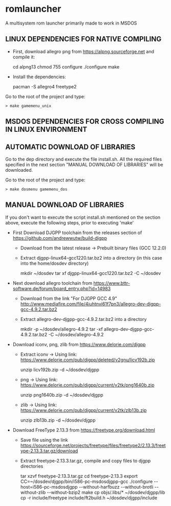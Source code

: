 # romlauncher
 A multisystem rom launcher primarily made to work in MSDOS

LINUX DEPENDENCIES FOR NATIVE COMPILING
---------------------------------------

* First, download allegro png from https://alpng.sourceforge.net and compile it:

    cd alpng13
    chmod 755 configure
    ./configure
    make

* Install the dependencies:

    pacman -S allegro4 freetype2

Go to the root of the project and type:

    > make gamemenu_unix


MSDOS DEPENDENCIES FOR CROSS COMPILING IN LINUX ENVIRONMENT
-----------------------------------------------------------

AUTOMATIC DOWNLOAD OF LIBRARIES
-------------------------------

Go to the dep directory and execute the file install.sh. All the required files specified in the
next section "MANUAL DOWNLOAD OF LIBRARIES" will be downloaded.

Go to the root of the project and type:

    > make dosmenu gamemenu_dos

MANUAL DOWNLOAD OF LIBRARIES
----------------------------

If you don't want to execute the script install.sh mentioned on the section above, execute the following steps, prior to executing 'make'

* First Download DJGPP toolchain from the releases section of https://github.com/andrewwutw/build-djgpp

    - Download from the latest release -> Prebuilt binary files (GCC 12.2.0)

    - Extract djgpp-linux64-gcc1220.tar.bz2 into a directory (in this case into the home/dosdev directory)

        mkdir ~/dosdev
        tar xf djgpp-linux64-gcc1220.tar.bz2 -C ~/dosdev

* Next download allegro toolchain from https://www.bttr-software.de/forum/board_entry.php?id=14983

    - Download from the link "For DJGPP GCC 4.9"
        http://www.mediafire.com/file/4iuhtnvi61f7pn3/allegro-dev-djgpp-gcc-4.9.2.tar.bz2

    - Extract allegro-dev-djgpp-gcc-4.9.2.tar.bz2 into a directory

        mkdir -p ~/dosdev/allegro-4.9.2
        tar -xf allegro-dev-djgpp-gcc-4.9.2.tar.bz2 -C ~/dosdev/allegro-4.9.2

* Download iconv, png, zlib from https://www.delorie.com/djgpp

    - Extract iconv -> Using link: https://www.delorie.com/pub/djgpp/deleted/v2gnu/licv192b.zip

        unzip licv192b.zip -d ~/dosdev/djgpp

    - png -> Using link: https://www.delorie.com/pub/djgpp/current/v2tk/png1640b.zip

        unzip png1640b.zip -d ~/dosdev/djgpp

    - zlib -> Using link: https://www.delorie.com/pub/djgpp/current/v2tk/zlb13b.zip

        unzip zlb13b.zip -d ~/dosdev/djgpp

* Download FreeType 2.13.3 from https://freetype.org/download.html

    - Save file using the link https://sourceforge.net/projects/freetype/files/freetype2/2.13.3/freetype-2.13.3.tar.gz/download

    - Extract freetype-2.13.3.tar.gz, compile and copy files to djgpp directories

        tar xzvf freetype-2.13.3.tar.gz
        cd freetype-2.13.3
        export CC=~/dosdev/djgpp/bin/i586-pc-msdosdjgpp-gcc
        ./configure --host=i586-pc-msdosdjgpp --without-harfbuzz --without-brotli --without-zlib --without-bzip2
        make
        cp objs/.libs/* ~/dosdev/djgpp/lib
        cp -r include/freetype include/ft2build.h ~/dosdev/djgpp/include




